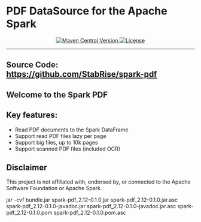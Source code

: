 # PDF DataSource for the Apache Spark

<p align="center">
    <a href="https://search.maven.org/artifact/com.stabrise/spark-pdf_2.12">
        <img alt="Maven Central Version" src="https://img.shields.io/maven-central/v/com.stabrise/spark-pdf_2.12">
    </a>
    <a href="https://github.com/StabRise/spark-pdf/blob/master/LICENSE" >
        <img src="https://img.shields.io/badge/License-AGPL%20V3-blue.svg" alt="License"/>
    </a>
</p>

---
**Source Code**: <a href="https://github.com/StabRise/spark-pdf/" target="_blank">https://github.com/StabRise/spark-pdf</a>
---

## Welcome to the Spark PDF

## Key features:

- Read PDF documents to the Spark DataFrame
- Support read PDF files lazy per page
- Support big files, up to 10k pages
- Support scanned PDF files (included OCR)

## Disclaimer

This project is not affiliated with, endorsed by, or connected to the Apache Software Foundation or Apache Spark.



jar -cvf bundle.jar spark-pdf_2.12-0.1.0.jar spark-pdf_2.12-0.1.0.jar.asc spark-pdf_2.12-0.1.0-javadoc.jar spark-pdf_2.12-0.1.0-javadoc.jar.asc spark-pdf_2.12-0.1.0.pom spark-pdf_2.12-0.1.0.pom.asc
